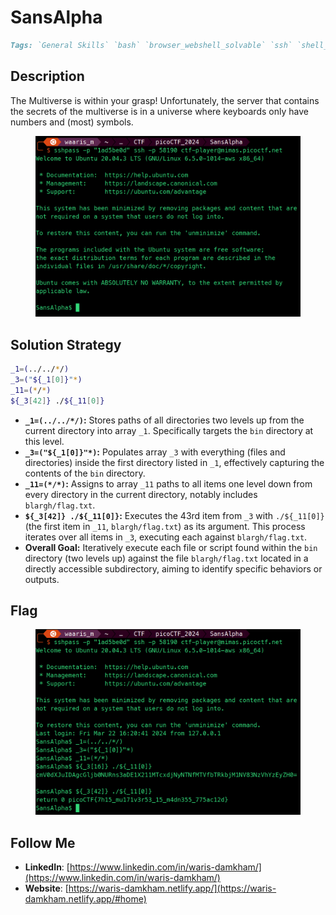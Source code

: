 # SansAlpha

```markdown
Tags: `General Skills` `bash` `browser_webshell_solvable` `ssh` `shell_escape`
```

## **Description**

The Multiverse is within your grasp! Unfortunately, the server that contains the secrets of the multiverse is in a universe where keyboards only have numbers and (most) symbols.

<figure><img src="../.gitbook/assets/image (169).png" alt=""><figcaption></figcaption></figure>

## **Solution Strategy**

```bash
_1=(../../*/)
_3=("${_1[0]}"*)
_11=(*/*)
${_3[42]} ./${_11[0]}
```

* **`_1=(../../*/)`:** Stores paths of all directories two levels up from the current directory into array `_1`. Specifically targets the `bin` directory at this level.
* **`_3=("${_1[0]}"*)`:** Populates array `_3` with everything (files and directories) inside the first directory listed in `_1`, effectively capturing the contents of the `bin` directory.
* **`_11=(*/*)`:** Assigns to array `_11` paths to all items one level down from every directory in the current directory, notably includes `blargh/flag.txt`.
* **`${_3[42]} ./${_11[0]}`:** Executes the 43rd item from `_3` with `./${_11[0]}` (the first item in `_11`, `blargh/flag.txt`) as its argument. This process iterates over all items in `_3`, executing each against `blargh/flag.txt`.
* **Overall Goal:** Iteratively execute each file or script found within the `bin` directory (two levels up) against the file `blargh/flag.txt` located in a directly accessible subdirectory, aiming to identify specific behaviors or outputs.

## Flag

<figure><img src="../.gitbook/assets/image (170).png" alt=""><figcaption></figcaption></figure>

## Follow Me

* **LinkedIn**: [https://www.linkedin.com/in/waris-damkham/](https://www.linkedin.com/in/waris-damkham/)
* **Website**: [https://waris-damkham.netlify.app/](https://waris-damkham.netlify.app/#home)
